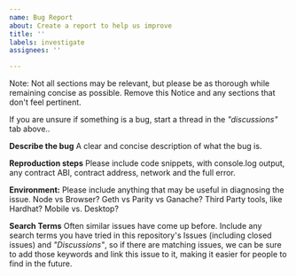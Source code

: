 ```yaml
---
name: Bug Report
about: Create a report to help us improve
title: ''
labels: investigate
assignees: ''

---
```


Note: Not all sections may be relevant, but please be as thorough while remaining concise as possible. Remove this Notice and any sections that don't feel pertinent.

If you are unsure if something is a bug, start a thread in the *"discussions"* tab above..

**Describe the bug**
A clear and concise description of what the bug is.

**Reproduction steps**
Please include code snippets, with console.log output, any contract ABI, contract address, network and the full error.

**Environment:**
Please include anything that may be useful in diagnosing the issue. Node vs Browser? Geth vs Parity vs Ganache? Third Party tools, like Hardhat? Mobile vs. Desktop?

**Search Terms**
Often similar issues have come up before. Include any search terms you have tried in this repository's Issues (including closed issues) and *"Discussions"*, so if there are matching issues, we can be sure to add those keywords and link this issue to it, making it easier for people to find in the future.
